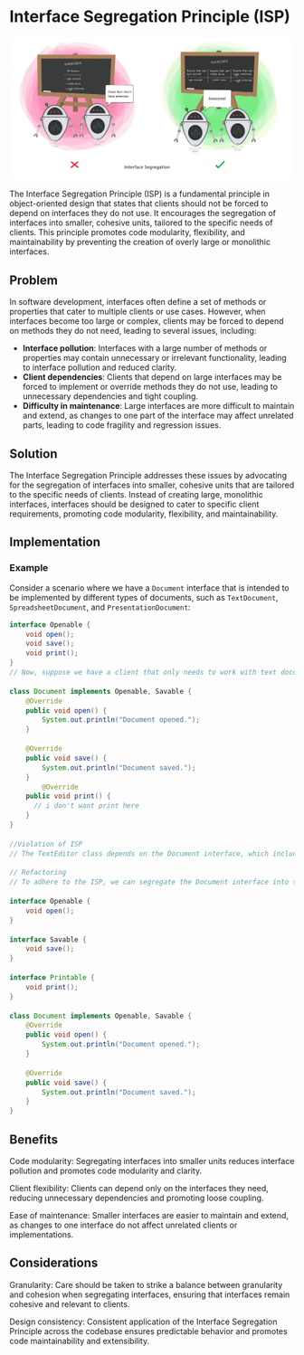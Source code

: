 # Interface Segregation Principle (ISP)


<p align="center">
  <img src="../photos/interface.png" alt="Alt text" />
</p>




The Interface Segregation Principle (ISP) is a fundamental principle in object-oriented design that states that clients should not be forced to depend on interfaces they do not use. It encourages the segregation of interfaces into smaller, cohesive units, tailored to the specific needs of clients. This principle promotes code modularity, flexibility, and maintainability by preventing the creation of overly large or monolithic interfaces.

## Problem

In software development, interfaces often define a set of methods or properties that cater to multiple clients or use cases. However, when interfaces become too large or complex, clients may be forced to depend on methods they do not need, leading to several issues, including:

- **Interface pollution**: Interfaces with a large number of methods or properties may contain unnecessary or irrelevant functionality, leading to interface pollution and reduced clarity.
- **Client dependencies**: Clients that depend on large interfaces may be forced to implement or override methods they do not use, leading to unnecessary dependencies and tight coupling.
- **Difficulty in maintenance**: Large interfaces are more difficult to maintain and extend, as changes to one part of the interface may affect unrelated parts, leading to code fragility and regression issues.

## Solution

The Interface Segregation Principle addresses these issues by advocating for the segregation of interfaces into smaller, cohesive units that are tailored to the specific needs of clients. Instead of creating large, monolithic interfaces, interfaces should be designed to cater to specific client requirements, promoting code modularity, flexibility, and maintainability.

## Implementation

### Example

Consider a scenario where we have a `Document` interface that is intended to be implemented by different types of documents, such as `TextDocument`, `SpreadsheetDocument`, and `PresentationDocument`:

```java
interface Openable {
    void open();
    void save();
    void print();
}
// Now, suppose we have a client that only needs to work with text documents and does not require the ability to save or print documents:

class Document implements Openable, Savable {
    @Override
    public void open() {
        System.out.println("Document opened.");
    }

    @Override
    public void save() {
        System.out.println("Document saved.");
    }
        @Override
    public void print() {
      // i don't want print here
    }
}

//Violation of ISP
// The TextEditor class depends on the Document interface, which includes methods (save() and print()) that are not used by the client. This violates the Interface Segregation Principle, as the client is forced to depend on functionality it does not need. 

// Refactoring
// To adhere to the ISP, we can segregate the Document interface into smaller, more cohesive interfaces that cater to specific client requirements:

interface Openable {
    void open();
}

interface Savable {
    void save();
}

interface Printable {
    void print();
}

class Document implements Openable, Savable {
    @Override
    public void open() {
        System.out.println("Document opened.");
    }

    @Override
    public void save() {
        System.out.println("Document saved.");
    }
}

```
## Benefits
Code modularity: Segregating interfaces into smaller units reduces interface pollution and promotes code modularity and clarity.

Client flexibility: Clients can depend only on the interfaces they need, reducing unnecessary dependencies and promoting loose coupling.

Ease of maintenance: Smaller interfaces are easier to maintain and extend, as changes to one interface do not affect unrelated clients or implementations.

## Considerations
Granularity: Care should be taken to strike a balance between granularity and cohesion when segregating interfaces, ensuring that interfaces remain cohesive and relevant to clients.

Design consistency: Consistent application of the Interface Segregation Principle across the codebase ensures predictable behavior and promotes code maintainability and extensibility.